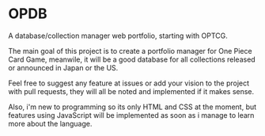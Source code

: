 # OPDB
A database/collection manager web portfolio, starting with OPTCG.

The main goal of this project is to create a portfolio manager for One Piece Card Game, meanwile, it will be a good database for all collections released or announced in Japan or the US.

Feel free to suggest any feature at issues or add your vision to the project with pull requests, they will all be noted and implemented if it makes sense.

Also, i'm new to programming so its only HTML and CSS at the moment, but features using JavaScript will be implemented as soon as i manage to learn more about the language.
